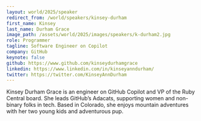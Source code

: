 ```yaml
---
layout: world/2025/speaker
redirect_from: /world/speakers/kinsey-durham
first_name: Kinsey
last_name: Durham Grace
image_path: /assets/world/2025/images/speakers/k-durham2.jpg
role: Programmer
tagline: Software Engineer on Copilot
company: GitHub
keynote: false
github: https://www.github.com/kinseydurhamgrace
linkedin: https://www.linkedin.com/in/kinseyanndurham/
twitter: https://twitter.com/KinseyAnnDurham
---
```


Kinsey Durham Grace is an engineer on GitHub Copilot and VP of the Ruby Central board. She leads GitHub’s Adacats, supporting women and non-binary folks in tech. Based in Colorado, she enjoys mountain adventures with her two young kids and adventurous pup.
